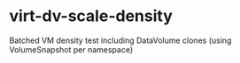 # virt-dv-scale-density
Batched VM density test including DataVolume clones (using VolumeSnapshot per namespace)
